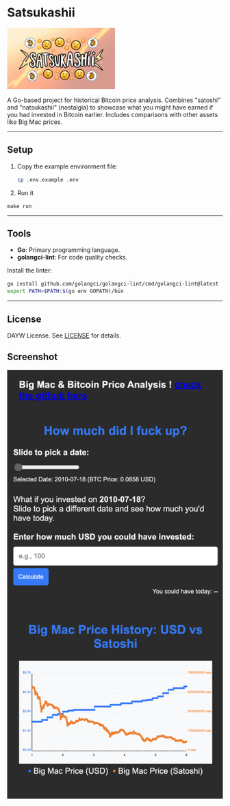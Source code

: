 

# Satsukashii

<img src="assets/banner.jpg" alt="banner with text satsukashi" width="50%">

A Go-based project for historical Bitcoin price analysis. Combines "satoshi" and "natsukashii" (nostalgia) to showcase what you might have earned if you had invested in Bitcoin earlier. Includes comparisons with other assets like Big Mac prices.

---

## Setup

1. Copy the example environment file:
   ```bash
   cp .env.example .env
   ```
2. Run it
 ```
 make run
 ```
---

## Tools

- **Go**: Primary programming language.
- **golangci-lint**: For code quality checks.

Install the linter:
```bash
go install github.com/golangci/golangci-lint/cmd/golangci-lint@latest
export PATH=$PATH:$(go env GOPATH)/bin
```

---

## License

DAYW License. See [LICENSE](LICENSE) for details.

## Screenshot

<img src="Screenshot 2025-07-03 at 6.41.50 PM.png" alt="screenshot of page">

